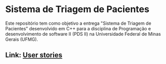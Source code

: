 # Sistema de Triagem de Pacientes
Este repositório tem como objetivo a entrega  "Sistema de Triagem de Pacientes" desenvolvido em C++ para a disciplina de Programação e desenvolvimento de software II (PDS II) na Universidade Federal de Minas Gerais (UFMG).
## Link: [User stories](https://github.com/hectorrobertoufmg/pds2-grupo-6/blob/main/user_stories.pdf)
